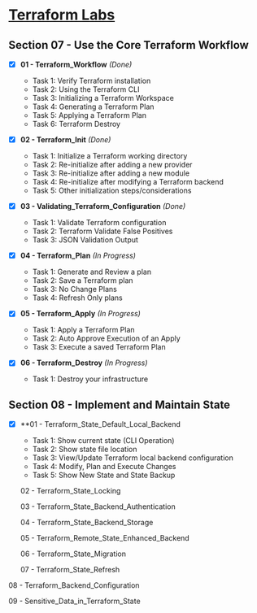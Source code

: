 

# [Terraform Labs](https://github.com/btkrausen/hashicorp/tree/master/terraform/Hands-On%20Labs)

## Section 07 - Use the Core Terraform Workflow

- [x] **01 - Terraform_Workflow** *(Done)*
  - Task 1: Verify Terraform installation  
  - Task 2: Using the Terraform CLI  
  - Task 3: Initializing a Terraform Workspace  
  - Task 4: Generating a Terraform Plan  
  - Task 5: Applying a Terraform Plan  
  - Task 6: Terraform Destroy  

- [x] **02 - Terraform_Init** *(Done)*
  - Task 1: Initialize a Terraform working directory
  - Task 2: Re-initialize after adding a new provider
  - Task 3: Re-initialize after adding a new module
  - Task 4: Re-initialize after modifying a Terraform backend
  - Task 5: Other initialization steps/considerations


- [x] **03 - Validating_Terraform_Configuration** *(Done)*
  - Task 1: Validate Terraform configuration
  - Task 2: Terraform Validate False Positives
  - Task 3: JSON Validation Output

- [x] **04 - Terraform_Plan** *(In Progress)*
  - Task 1: Generate and Review a plan
  - Task 2: Save a Terraform plan
  - Task 3: No Change Plans
  - Task 4: Refresh Only plans

    
- [x] **05 - Terraform_Apply** *(In Progress)*
   - Task 1: Apply a Terraform Plan
   - Task 2: Auto Approve Execution of an Apply
   - Task 3: Execute a saved Terraform Plan


   
- [x] **06 - Terraform_Destroy** *(In Progress)*
    -  Task 1: Destroy your infrastructure

   

## Section 08 - Implement and Maintain State
- [x] **01 - Terraform_State_Default_Local_Backend
    
    - Task 1: Show current state (CLI Operation)
    - Task 2: Show state file location
    - Task 3: View/Update Terraform local backend configuration
    - Task 4: Modify, Plan and Execute Changes
    - Task 5: Show New State and State Backup

  02 - Terraform_State_Locking

  03 - Terraform_State_Backend_Authentication

  04 - Terraform_State_Backend_Storage

  05 - Terraform_Remote_State_Enhanced_Backend


  06 - Terraform_State_Migration

  07 - Terraform_State_Refresh


 08 - Terraform_Backend_Configuration

 09 - Sensitive_Data_in_Terraform_State









